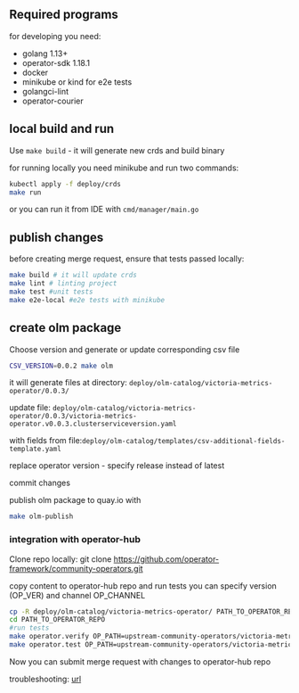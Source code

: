 
## Required programs

for developing you need: 
- golang 1.13+
- operator-sdk 1.18.1 
- docker
- minikube or kind for e2e tests
- golangci-lint
- operator-courier



## local build and run

Use `make build` - it will generate new crds and build binary


for running locally you need minikube and run two commands:
```bash
kubectl apply -f deploy/crds
make run
```
or you can run it from IDE with ```cmd/manager/main.go```

## publish changes

before creating merge request, ensure that tests passed locally:
```bash
make build # it will update crds
make lint # linting project
make test #unit tests
make e2e-local #e2e tests with minikube
```

## create olm package

Choose version and generate or update corresponding csv file
```bash
CSV_VERSION=0.0.2 make olm
```

it will generate files at directory: `deploy/olm-catalog/victoria-metrics-operator/0.0.3/`

update file: `deploy/olm-catalog/victoria-metrics-operator/0.0.3/victoria-metrics-operator.v0.0.3.clusterserviceversion.yaml`

with fields from file:`deploy/olm-catalog/templates/csv-additional-fields-template.yaml`

replace operator version - specify release instead of latest

commit changes

publish olm package to quay.io with

```bash
make olm-publish
```

### integration with operator-hub

 Clone repo locally: git clone https://github.com/operator-framework/community-operators.git
 
 copy content to operator-hub repo and run tests
 you can specify version (OP_VER) and channel OP_CHANNEL
 ```bash
cp -R deploy/olm-catalog/victoria-metrics-operator/ PATH_TO_OPERATOR_REPO/upstream-community-operators/
cd PATH_TO_OPERATOR_REPO
#run tests
make operator.verify OP_PATH=upstream-community-operators/victoria-metrics-operator VERBOSE=1
make operator.test OP_PATH=upstream-community-operators/victoria-metrics-operator/ VERBOSE=1

```

 Now you can submit merge request with changes to operator-hub repo


troubleshooting: [url](https://github.com/operator-framework/community-operators/blob/master/docs/using-scripts.md#troubleshooting)